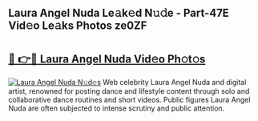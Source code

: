 ## Laura Angel Nuda Le𝚊k𝚎d N𝚞𝚍e - Part-47E Vid𝚎o Le𝚊ks Photos ze0ZF

# <h2><a href="http://fbcmro.evod.top/?m=Laura+Angel+Nuda">🔗 👉🔴 Laura Angel Nuda Vid𝚎o Ph𝚘t𝚘s</a></h2>

[![Laura Angel Nuda N𝚞d𝚎s](https://i.imgur.com/8V9OHl7.gif)](http://fbcmro.evod.top/?m=Laura+Angel+Nuda)
Web celebrity Laura Angel Nuda and digital artist, renowned for posting dance and lifestyle content through solo and collaborative dance routines and short videos. Public figures Laura Angel Nuda are often subjected to intense scrutiny and public attention. 

